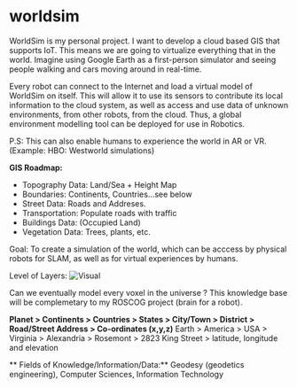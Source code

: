 # worldsim
WorldSim is my personal project. I want to develop a cloud based GIS that supports IoT. This means we are going to virtualize everything that in the world. Imagine using Google Earth as a first-person simulator and seeing people walking and cars moving around in real-time.

Every robot can connect to the Internet and load a virtual model of WorldSim on itself. This will allow it to use its sensors to contribute its local information to the cloud system, as well as access and use data of unknown environments, from other robots, from the cloud. Thus, a global environment modelling tool can be deployed for use in Robotics. 

P.S: This can also enable humans to experience the world in AR or VR. (Example: HBO: Westworld simulations)

**GIS Roadmap:**
 - Topography Data: Land/Sea + Height Map
 - Boundaries: Continents, Countries...see below
 - Street Data: Roads and Addreses.
 - Transportation: Populate roads with traffic
 - Buildings Data: (Occupied Land)
 - Vegetation Data: Trees, plants, etc.
 
 Goal: To create a simulation of the world, which can be acccess by physical robots for SLAM, as well as for virtual experiences by humans.


Level of Layers:
![Visual](https://upload.wikimedia.org/wikipedia/commons/7/73/Visual_Representation_of_Themes_in_a_GIS.jpg)

Can we eventually model every voxel in the universe ?
This knowledge base will be complemetary to my ROSCOG project (brain for a robot).


**Planet > Continents > Countries > States    > City/Town    > District > Road/Street Address > Co-ordinates (x,y,z)**
Earth  > America     > USA      > Virginia  > Alexandria   > Rosemont > 2823 King Street    > latitude, longitude and elevation

** Fields of Knowledge/Information/Data:**
Geodesy (geodetics engineering), Computer Sciences, Information Technology
